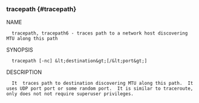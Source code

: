 ### tracepath {#tracepath}

NAME

      tracepath, tracepath6 - traces path to a network host discovering MTU along this path

SYNOPSIS

      tracepath [-nc] &lt;destination&gt;[/&lt;port&gt;]

DESCRIPTION

      It  traces path to destination discovering MTU along this path.  It uses UDP port port or some random port.  It is similar to traceroute, only does not not require superuser privileges.